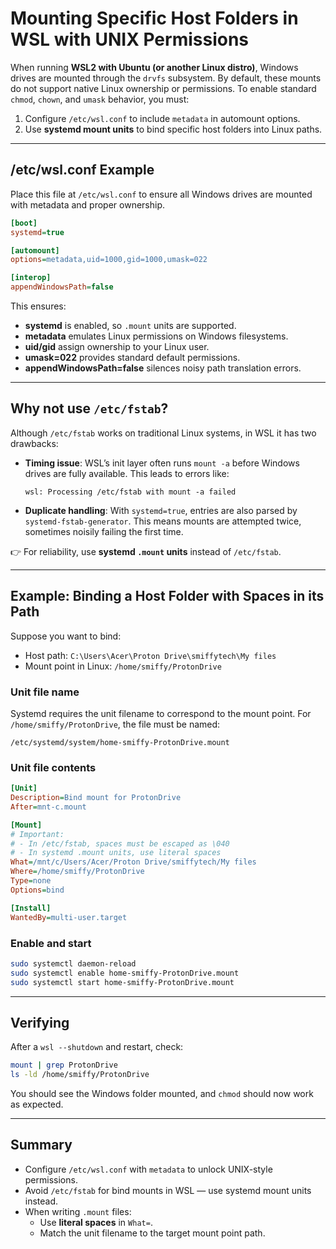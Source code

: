 # Mounting Specific Host Folders in WSL with UNIX Permissions

When running **WSL2 with Ubuntu (or another Linux distro)**, Windows drives are mounted through the `drvfs` subsystem. By default, these mounts do not support native Linux ownership or permissions. To enable standard `chmod`, `chown`, and `umask` behavior, you must:

1. Configure `/etc/wsl.conf` to include `metadata` in automount options.
2. Use **systemd mount units** to bind specific host folders into Linux paths.

---

## /etc/wsl.conf Example

Place this file at `/etc/wsl.conf` to ensure all Windows drives are mounted with metadata and proper ownership.

```ini
[boot]
systemd=true

[automount]
options=metadata,uid=1000,gid=1000,umask=022

[interop]
appendWindowsPath=false
```

This ensures:
- **systemd** is enabled, so `.mount` units are supported.
- **metadata** emulates Linux permissions on Windows filesystems.
- **uid/gid** assign ownership to your Linux user.
- **umask=022** provides standard default permissions.
- **appendWindowsPath=false** silences noisy path translation errors.

---

## Why not use `/etc/fstab`?

Although `/etc/fstab` works on traditional Linux systems, in WSL it has two drawbacks:

- **Timing issue**: WSL’s init layer often runs `mount -a` before Windows drives are fully available. This leads to errors like:
  ```
  wsl: Processing /etc/fstab with mount -a failed
  ```
- **Duplicate handling**: With `systemd=true`, entries are also parsed by `systemd-fstab-generator`. This means mounts are attempted twice, sometimes noisily failing the first time.

👉 For reliability, use **systemd `.mount` units** instead of `/etc/fstab`.

---

## Example: Binding a Host Folder with Spaces in its Path

Suppose you want to bind:

- Host path: `C:\Users\Acer\Proton Drive\smiffytech\My files`
- Mount point in Linux: `/home/smiffy/ProtonDrive`

### Unit file name

Systemd requires the unit filename to correspond to the mount point. For `/home/smiffy/ProtonDrive`, the file must be named:

```
/etc/systemd/system/home-smiffy-ProtonDrive.mount
```

### Unit file contents

```ini
[Unit]
Description=Bind mount for ProtonDrive
After=mnt-c.mount

[Mount]
# Important:
# - In /etc/fstab, spaces must be escaped as \040
# - In systemd .mount units, use literal spaces
What=/mnt/c/Users/Acer/Proton Drive/smiffytech/My files
Where=/home/smiffy/ProtonDrive
Type=none
Options=bind

[Install]
WantedBy=multi-user.target
```

### Enable and start

```bash
sudo systemctl daemon-reload
sudo systemctl enable home-smiffy-ProtonDrive.mount
sudo systemctl start home-smiffy-ProtonDrive.mount
```

---

## Verifying

After a `wsl --shutdown` and restart, check:

```bash
mount | grep ProtonDrive
ls -ld /home/smiffy/ProtonDrive
```

You should see the Windows folder mounted, and `chmod` should now work as expected.

---

## Summary

- Configure `/etc/wsl.conf` with `metadata` to unlock UNIX-style permissions.
- Avoid `/etc/fstab` for bind mounts in WSL — use systemd mount units instead.
- When writing `.mount` files:
  - Use **literal spaces** in `What=`.
  - Match the unit filename to the target mount point path.
